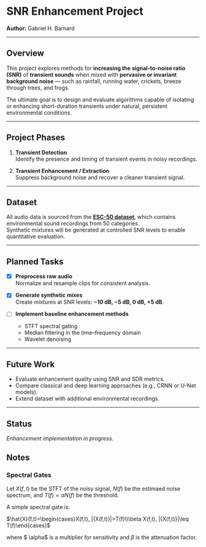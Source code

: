 # SNR Enhancement Project
**Author:** Gabriel H. Barnard  

---

## Overview
This project explores methods for **increasing the signal-to-noise ratio (SNR)** of **transient sounds** when mixed with **pervasive or invariant background noise** — such as rainfall, running water, crickets, breeze through trees, and frogs.

The ultimate goal is to design and evaluate algorithms capable of isolating or enhancing short-duration transients under natural, persistent environmental conditions.

---

## Project Phases

1. **Transient Detection**  
   Identify the presence and timing of transient events in noisy recordings.

2. **Transient Enhancement / Extraction**  
   Suppress background noise and recover a cleaner transient signal.

---

## Dataset
All audio data is sourced from the [**ESC-50 dataset**](https://github.com/karolpiczak/ESC-50), which contains environmental sound recordings from 50 categories.  
Synthetic mixtures will be generated at controlled SNR levels to enable quantitative evaluation.

---

## Planned Tasks

- [x] **Preprocess raw audio**  
  Normalize and resample clips for consistent analysis.

- [x] **Generate synthetic mixes**  
  Create mixtures at SNR levels: **−10 dB, −5 dB, 0 dB, +5 dB**.

- [ ] **Implement baseline enhancement methods**
  - STFT spectral gating  
  - Median filtering in the time–frequency domain  
  - Wavelet denoising

---

## Future Work
- Evaluate enhancement quality using SNR and SDR metrics.  
- Compare classical and deep learning approaches (e.g., CRNN or U-Net models).  
- Extend dataset with additional environmental recordings.

---

## Status
*Enhancement implementation in progress.*

## Notes
### Spectral Gates
Let $X(f,t)$ be the STFT of the noisy signal, $N(f)$ be the estimaed noise spectrum, and $T(f) = \alpha N(f)$ be the threshold.

A simple spectral gate is:

$\hat{X}(f,t)=\begin{cases}X(f,t), |{X(f,t)}|>T(f)\\\beta X(f,t), |{X(f,t)}|\leq T(f)\end{cases}$

where $ \alpha$ is a multiplier for sensitivity and $\beta$ is the attenuation factor.

